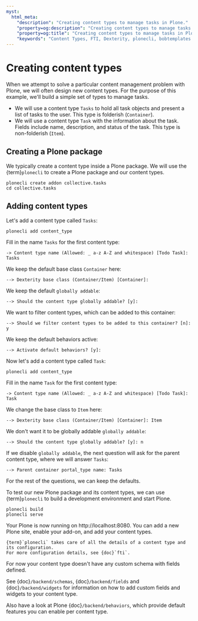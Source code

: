 ```yaml
---
myst:
  html_meta:
    "description": "Creating content types to manage tasks in Plone."
    "property=og:description": "Creating content types to manage tasks in Plone."
    "property=og:title": "Creating content types to manage tasks in Plone."
    "keywords": "Content Types, FTI, Dexterity, plonecli, bobtemplates.plone"
---
```


# Creating content types

When we attempt to solve a particular content management problem with Plone, we will often design new content types.
For the purpose of this example, we'll build a simple set of types to manage tasks.

-   We will use a content type `Tasks` to hold all task objects and present a list of tasks to the user.
    This type is folderish (`Container`).
-   We will use a content type `Task` with the information about the task.
    Fields include name, description, and status of the task.
    This type is non-folderish (`Item`).

## Creating a Plone package

We typically create a content type inside a Plone package.
We will use the {term}`plonecli` to create a Plone package and our content types.

```shell
plonecli create addon collective.tasks
cd collective.tasks
```

## Adding content types

Let's add a content type called `Tasks`:

```shell
plonecli add content_type
```

Fill in the name `Tasks` for the first content type:

```console
-> Content type name (Allowed: _ a-z A-Z and whitespace) [Todo Task]: Tasks
```

We keep the default base class `Container` here:

```console
--> Dexterity base class (Container/Item) [Container]:
```

We keep the default `globally addable`:

```console
--> Should the content type globally addable? [y]:
```

We want to filter content types, which can be added to this container:

```console
--> Should we filter content types to be added to this container? [n]: y
```

We keep the default behaviors active:

```console
--> Activate default behaviors? [y]:
```

Now let's add a content type called `Task`:

```shell
plonecli add content_type
```

Fill in the name `Task` for the first content type:

```console
-> Content type name (Allowed: _ a-z A-Z and whitespace) [Todo Task]: Task
```

We change the base class to `Item` here:

```console
--> Dexterity base class (Container/Item) [Container]: Item
```

We don't want it to be globally addable `globally addable`:

```console
--> Should the content type globally addable? [y]: n
```

If we disable `globally addable`, the next question will ask for the parent content type, where we will answer `Tasks`:

```console
--> Parent container portal_type name: Tasks
```

For the rest of the questions, we can keep the defaults.

To test our new Plone package and its content types, we can use {term}`plonecli` to build a development environment and start Plone.

```shell
plonecli build
plonecli serve
```

Your Plone is now running on http://localhost:8080.
You can add a new Plone site, enable your add-on, and add your content types.

```{seealso}
{term}`plonecli` takes care of all the details of a content type and its configuration.
For more configuration details, see {doc}`fti`.
```

For now your content type doesn't have any custom schema with fields defined.

See {doc}`/backend/schemas`, {doc}`/backend/fields` and {doc}`/backend/widgets` for information on how to add custom fields and widgets to your content type.

Also have a look at Plone {doc}`/backend/behaviors`, which provide default features you can enable per content type.
